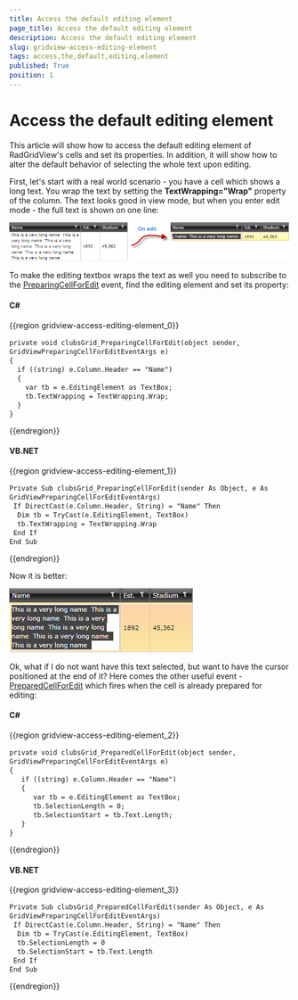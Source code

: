 ```yaml
---
title: Access the default editing element
page_title: Access the default editing element
description: Access the default editing element
slug: gridview-access-editing-element
tags: access,the,default,editing,element
published: True
position: 1
---
```


# Access the default editing element

This article will show how to access the default editing element of RadGridView's cells and set its properties. In addition, it will show how to alter the default behavior of selecting the whole text upon editing. 

First, let's start with a real world scenario - you have a cell which shows a long text. You wrap the text by setting the __TextWrapping="Wrap"__ property of the column. The text looks good in view mode, but when you enter edit mode - the full text is shown on one line:

![](images/how_to_access_editing_element_gridview.png)

To make the editing textbox wraps the text as well you need to subscribe to the [PreparingCellForEdit](7928EA2C-360A-4C57-ACBF-0BFC155E955A#PreparingCellForEdit_Event) event, find the editing element and set its property:

#### __C#__

{{region gridview-access-editing-element_0}}

	private void clubsGrid_PreparingCellForEdit(object sender, GridViewPreparingCellForEditEventArgs e)
	{
	  if ((string) e.Column.Header == "Name")
	  {
	    var tb = e.EditingElement as TextBox;
	    tb.TextWrapping = TextWrapping.Wrap;
	  }
	}
{{endregion}}

#### __VB.NET__

{{region gridview-access-editing-element_1}}

	Private Sub clubsGrid_PreparingCellForEdit(sender As Object, e As GridViewPreparingCellForEditEventArgs)
	 If DirectCast(e.Column.Header, String) = "Name" Then
	  Dim tb = TryCast(e.EditingElement, TextBox)
	  tb.TextWrapping = TextWrapping.Wrap
	 End If
	End Sub
{{endregion}}

Now it is better:

![](images/how_to_access_editing_element_gridview2.png)

Ok, what if I do not want have this text selected, but want to have the cursor positioned at the end of it? Here comes the other useful event - [PreparedCellForEdit](7928EA2C-360A-4C57-ACBF-0BFC155E955A#PreparedCellForEdit_Event) which fires when the cell is already prepared for editing:

#### __C#__

{{region gridview-access-editing-element_2}}

	private void clubsGrid_PreparedCellForEdit(object sender, GridViewPreparingCellForEditEventArgs e)
	{   
	   if ((string) e.Column.Header == "Name")
	   {
	      var tb = e.EditingElement as TextBox;
	      tb.SelectionLength = 0;
	      tb.SelectionStart = tb.Text.Length;
	   }
	}
{{endregion}}

#### __VB.NET__

{{region gridview-access-editing-element_3}}

	Private Sub clubsGrid_PreparedCellForEdit(sender As Object, e As GridViewPreparingCellForEditEventArgs)
	 If DirectCast(e.Column.Header, String) = "Name" Then
	  Dim tb = TryCast(e.EditingElement, TextBox)
	  tb.SelectionLength = 0
	  tb.SelectionStart = tb.Text.Length
	 End If
	End Sub
{{endregion}}




